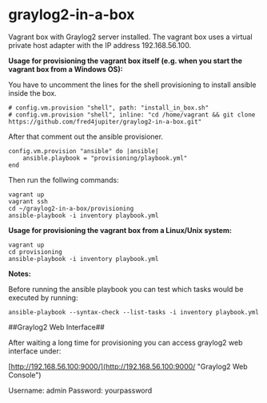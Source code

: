 # graylog2-in-a-box #

Vagrant box with Graylog2 server installed. The vagrant box uses a virtual private host adapter with the IP address 192.168.56.100.

**Usage for provisioning the vagrant box itself (e.g. when you start the vagrant box from a Windows OS):**

You have to uncomment the lines for the shell provisioning to install ansible inside the box.

	# config.vm.provision "shell", path: "install_in_box.sh" 
	# config.vm.provision "shell", inline: "cd /home/vagrant && git clone https://github.com/fred4jupiter/graylog2-in-a-box.git"

After that comment out the ansible provisioner.

	config.vm.provision "ansible" do |ansible|
		ansible.playbook = "provisioning/playbook.yml"
	end

Then run the follwing commands:

	vagrant up
	vagrant ssh
	cd ~/graylog2-in-a-box/provisioning
	ansible-playbook -i inventory playbook.yml


**Usage for provisioning the vagrant box from a Linux/Unix system:**

    vagrant up
	cd provisioning
	ansible-playbook -i inventory playbook.yml

**Notes:**

Before running the ansible playbook you can test which tasks would be executed by running:

	ansible-playbook --syntax-check --list-tasks -i inventory playbook.yml

##Graylog2 Web Interface##

After waiting a long time for provisioning you can access graylog2 web interface under:

[http://192.168.56.100:9000/](http://192.168.56.100:9000/ "Graylog2 Web Console")

Username: admin
Password: yourpassword